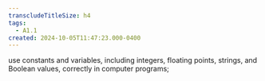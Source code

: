 ```yaml
---
transcludeTitleSize: h4
tags:
  - A1.1
created: 2024-10-05T11:47:23.000-0400
---
```

use constants and variables, including integers, floating points, strings, and Boolean values, correctly in computer programs;
